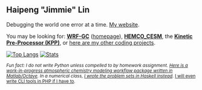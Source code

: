 ## Haipeng "Jimmie" Lin

Debugging the world one error at a time. [My website](https://jimmielin.me).

You may be looking for: **[WRF-GC](https://github.com/jimmielin/wrf-gc-release)** ([homepage](https://fugroup.org/index.php/WRF-GC)), **[HEMCO_CESM](https://github.com/jimmielin/HEMCO_CESM)**, the **[Kinetic Pre-Processor (KPP)](https://github.com/KineticPreProcessor/KPP)**, or [here are my other coding projects](https://jimmielin.me/code/).

[![Top Langs](https://github-readme-stats.vercel.app/api/top-langs/?username=jimmielin&layout=compact&hide=Roff)](https://github.com/jimmielin)
[![Stats](https://github-readme-stats.vercel.app/api?username=jimmielin&count_private=true&line_height=20)](https://github.com/jimmielin)

<sub>*Fun fact: I do not write Python unless compelled to by homework assignment. [Here is a work-in-progress atmospheric chemistry modeling workflow package written in Matlab/Octave](https://github.com/jimmielin/mtools). In a numerical class, [I wrote the problem sets in Haskell instead](https://github.com/jimmielin/HW-Numerical-Analysis-Spring-2016).* [I will even write CLI tools in PHP if I have to](https://github.com/jimmielin/wrf-gchp-dev-tools/tree/master/generate_gigc_convert_state_chm_spec).</sub>
